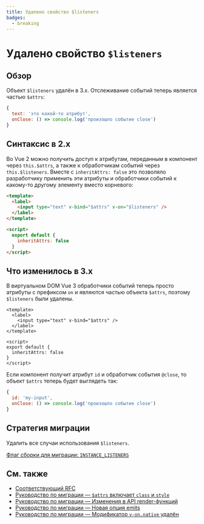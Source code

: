 ```yaml
---
title: Удалено свойство $listeners
badges:
  - breaking
---
```


# Удалено свойство `$listeners` <MigrationBadges :badges="$frontmatter.badges" />

## Обзор

Объект `$listeners` удалён в 3.x. Отслеживание событий теперь является частью `$attrs`:

```js
{
  text: 'это какой-то атрибут',
  onClose: () => console.log('произошло событие close')
}
```

## Синтаксис в 2.x

Во Vue 2 можно получить доступ к атрибутам, переданным в компонент через `this.$attrs`, а также к обработчикам событий через `this.$listeners`. Вместе с `inheritAttrs: false` это позволяло разработчику применить эти атрибуты и обработчики событий к какому-то другому элементу вместо корневого:

```html
<template>
  <label>
    <input type="text" v-bind="$attrs" v-on="$listeners" />
  </label>
</template>

<script>
  export default {
    inheritAttrs: false
  }
</script>
```

## Что изменилось в 3.x

В виртуальном DOM Vue 3 обработчики событий теперь просто атрибуты с префиксом `on` и являются частью объекта `$attrs`, поэтому `$listeners` были удалены.

```vue
<template>
  <label>
    <input type="text" v-bind="$attrs" />
  </label>
</template>

<script>
export default {
  inheritAttrs: false
}
</script>
```

Если компонент получит атрибут `id` и обработчик события `@close`, то объект `$attrs` теперь будет выглядеть так:

```js
{
  id: 'my-input',
  onClose: () => console.log('произошло событие close')
}
```

## Стратегия миграции

Удалить все случаи использования `$listeners`.

[Флаг сборки для миграции: `INSTANCE_LISTENERS`](../migration-build.html#compat-configuration)

## См. также

- [Соответствующий RFC](https://github.com/vuejs/rfcs/blob/master/active-rfcs/0031-attr-fallthrough.md)
- [Руководство по миграции — `$attrs` включает `class` и `style`](./attrs-includes-class-style.md)
- [Руководство по миграции — Изменения в API render-функций](./render-function-api.md)
- [Руководство по миграции — Новая опция emits](emits-option.md)
- [Руководство по миграции — Модификатор `v-on.native` удалён](./v-on-native-modifier-removed.md)
